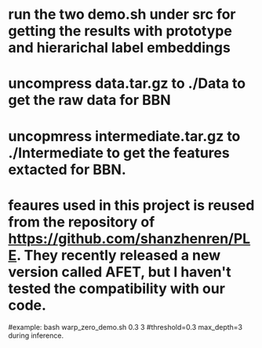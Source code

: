 # run the two demo.sh under src for getting the results with prototype and hierarichal label embeddings


# uncompress data.tar.gz to ./Data to get the raw data for BBN
# uncopmress intermediate.tar.gz to ./Intermediate to get the features extacted for BBN.
# feaures used in this project is reused from the repository of https://github.com/shanzhenren/PLE. They recently released a new version called AFET, but I haven't tested the compatibility with our code.
#example:
bash warp_zero_demo.sh 0.3 3
#threshold=0.3 max_depth=3 during inference.
